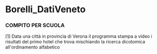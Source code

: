 # Borelli_DatiVeneto

### COMPITO PER SCUOLA
[1] Data una città in provincia di Verona il programma stampa a video i risultati del primo hotel che trova mischiando la ricerca dicotomica all'ordinamento alfabetico
